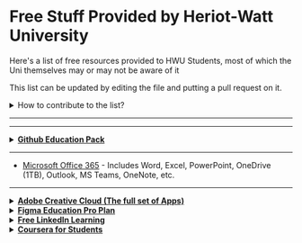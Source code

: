 <!-- TO BE READ BEFORE EDITING ANY CHANGES -->

<!-- Make sure to include a little detail about the resource provided,
along with relevant links to the page using an <a> tag to link it directly to the page where it is
mentioned that it is free as so -->

<!-- When you're done with your additions, you can add a pull request to merge your additions -->



# Free Stuff Provided by Heriot-Watt University

Here's a list of free resources provided to HWU Students, most of which the Uni themselves may or may not be aware of it <br>

This list can be updated by editing the file and putting a pull request on it.
<details>
  <summary>How to contribute to the list?</summary>
Click on the pencil icon on the top-right and add your suggested software, tools.

When you're done, at the bottom, create a new branch and set up a **Pull Request**.

Make sure you add a proper description about your addition, especially in your Pull Request as well.<br>
Pull Requests with no proper description will be dismissed.
</details>

---
---


<details>
  <summary><a href="https://education.github.com/pack" target="_blank"><b>Github Education Pack</b></a></summary>
  Most of the resources within this pack would be helpful mainly for people who take CS/STEM-related courses,<br>but here are the highlights:
  <br>
  <ul>
    <li>1 year <a href="https://www.canva.com/education/github/" target="_blank">Canvo Pro</a> for free</li>
    <li><b>Free</b> <a href="https://education.github.com/pack" target="_blank">Github Pro</a> till you graduate</li>
  </ul>
</details>

---

- [Microsoft Office 365](https://www.office.com/) - Includes Word, Excel, PowerPoint, OneDrive (1TB), Outlook, MS Teams, OneNote, etc.

---

<details>
  <summary><a href=><a href="https://www.adobe.com/education.html?marketSegment=EDU" target="_blank"><b>Adobe Creative Cloud (The full set of Apps)</b></a></summary>
  Yes, HW students have the entire set of Adobe Creative Cloud Apps<br>
  Including Adobe Acrobat PDF, Photoshop, Illustrator, Premiere Pro, etc.
  <br>
<br>
  The catch? It's not available for personal use (can't download it on your own device) 🙃<br>
  The only to access it is via <a href="http://keyserver.hw.ac.uk/" target="_blank">Keyserver</a> (More info <a href="https://heriotwatt.sharepoint.com/sites/is-ltestrainingcentre/SitePages/keyserver.aspx" target="_blank">here</a>)
</details>

<details>
  <summary><a href="https://www.figma.com/education/"><b>Figma Education Pro Plan</b></a></summary>
  Figma's Education Plans provides you with Unlimited Projects, Editors, Viewers, and Unlimited Version History for free.
</details>

<details>
  <summary><a href="https://www.linkedin.com/learning/"><b>Free LinkedIn Learning</b></a></summary>
  LinkedIn Learning provides you access to 10,000+ courses in Business, Technology, and Creative.<br>
  Through which you can easily add it to your <a href="https://www.linkedin.com/">LinkedIn</a> profile when you have completed it.<br>
  If you have already have a LinkedIn profile under a different email address, no worries, you can link it with your LinkedIn Learning account and share your course progress.<br>
  You can get started by clicking <a href="https://www.linkedin.com/learning-login/"><b>here</b>
</details>

<details>
  <summary><a href="https://www.coursera.org/for-university-and-college-students"><b>Coursera for Students</b></a></summary>
  The Coursera for Campus Students plan allows university, college students to sign up for unlimited Guided Projects and one <b>free</b> course per year.<br>
  To sign-up, you have to create an account using your HWU credentials (<i>ab1234</i>@hw.ac.uk), followed by which you will be able to access all the courses available.<br>
  For more info, you can check out their <b><a href="https://www.coursera.org/for-university-and-college-students#:~:text=Frequently%20Asked%20Questions">FAQ</a></b>.
</details>